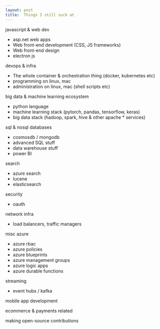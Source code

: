```yaml
---
layout: post
title:  Things I still suck at
---
```


javascript & web dev
* asp.net web apps
* Web front-end development (CSS, JS frameworks)
* Web front-end design
* electron js

devops & infra
* The whole container & orchestration thing (docker, kubernetes etc)
* programming on linux, mac 
* administration on linux, mac (shell scripts etc)

big data & machine learning ecosystem
* python language
* machine learning stack (pytorch, pandas, tensorflow, keras)
* big data stack (hadoop, spark, hive & other apache * services)

sql & nosql databases
* cosmosdb / mongodb
* advanced SQL stuff 
* data warehouse stuff
* power BI

search 
* azure search
* lucene
* elasticsearch

security
* oauth

network infra
* load balancers, traffic managers

misc azure
* azure rbac
* azure policies
* azure blueprints
* azure management groups
* azure logic apps
* azure durable functions

streaming
* event hubs / kafka

mobile app development

ecommerce & payments related

making open-source contributions